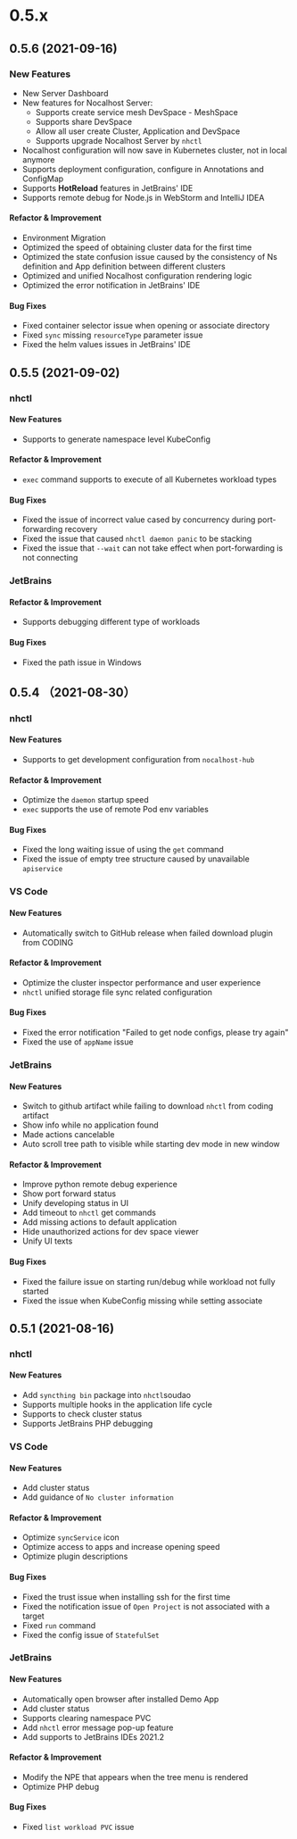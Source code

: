 # 0.5.x

## 0.5.6 (2021-09-16)

### New Features

- New Server Dashboard
- New features for Nocalhost Server:
    - Supports create service mesh DevSpace - MeshSpace
    - Supports share DevSpace
    - Allow all user create Cluster, Application and DevSpace
    - Supports upgrade Nocalhost Server by `nhctl`
- Nocalhost configuration will now save in Kubernetes cluster, not in local anymore
- Supports deployment configuration, configure in Annotations and ConfigMap
- Supports **HotReload** features in JetBrains' IDE
- Supports remote debug for Node.js in WebStorm and IntelliJ IDEA	

#### Refactor & Improvement

- Environment Migration
- Optimized the speed of obtaining cluster data for the first time
- Optimized the state confusion issue caused by the consistency of Ns definition and App definition between different clusters
- Optimized and unified Nocalhost configuration rendering logic
- Optimized the error notification in JetBrains' IDE

#### Bug Fixes

- Fixed container selector issue when opening or associate directory
- Fixed `sync` missing `resourceType` parameter issue
- Fixed the helm values issues in JetBrains' IDE

## 0.5.5 (2021-09-02)

### nhctl

#### New Features

- Supports to generate namespace level KubeConfig

#### Refactor & Improvement

- `exec` command supports to execute of all Kubernetes workload types

#### Bug Fixes

- Fixed the issue of incorrect value cased by concurrency during port-forwarding recovery
- Fixed the issue that caused `nhctl daemon panic` to be stacking
- Fixed the issue that `--wait` can not take effect when port-forwarding is not connecting

### JetBrains

#### Refactor & Improvement

- Supports debugging different type of workloads

#### Bug Fixes

- Fixed the path issue in Windows

## 0.5.4 （2021-08-30）

### nhctl

#### New Features

- Supports to get development configuration from `nocalhost-hub`

#### Refactor & Improvement

- Optimize the `daemon` startup speed
- `exec` supports the use of remote Pod env variables

#### Bug Fixes

- Fixed the long waiting issue of using the `get` command
- Fixed the issue of empty tree structure caused by unavailable `apiservice`

### VS Code

#### New Features

- Automatically switch to GitHub release when failed download plugin from CODING 

#### Refactor & Improvement

- Optimize the cluster inspector performance and user experience
- `nhctl` unified storage file sync related configuration

#### Bug Fixes

- Fixed the error notification "Failed to get node configs, please try again"
- Fixed the use of `appName` issue

### JetBrains

#### New Features

- Switch to github artifact while failing to download `nhctl` from coding artifact
- Show info while no application found
- Made actions cancelable
- Auto scroll tree path to visible while starting dev mode in new window

#### Refactor & Improvement

- Improve python remote debug experience
- Show port forward status
- Unify developing status in UI
- Add timeout to `nhctl` get commands
- Add missing actions to default application
- Hide unauthorized actions for dev space viewer
- Unify UI texts

#### Bug Fixes

- Fixed the failure issue on starting run/debug while workload not fully started
- Fixed the issue when KubeConfig missing while setting associate


## 0.5.1 (2021-08-16)

### nhctl

#### New Features

- Add `syncthing bin` package into `nhctl`soudao
- Supports multiple hooks in the application life cycle
- Supports to check cluster status
- Supports JetBrains PHP debugging

### VS Code

#### New Features

- Add cluster status
- Add guidance of `No cluster information`

#### Refactor & Improvement

- Optimize `syncService` icon
- Optimize access to apps and increase opening speed
- Optimize plugin descriptions

#### Bug Fixes

- Fixed the trust issue when installing ssh for the first time
- Fixed the notification issue of `Open Project` is not associated with a target
- Fixed `run` command
- Fixed the config issue of `StatefulSet`

### JetBrains

#### New Features

- Automatically open browser after installed Demo App
- Add cluster status
- Supports clearing namespace PVC
- Add `nhctl` error message pop-up feature
- Add supports to JetBrains IDEs 2021.2

#### Refactor & Improvement

- Modify the NPE that appears when the tree menu is rendered
- Optimize PHP debug

#### Bug Fixes

- Fixed `list workload PVC` issue